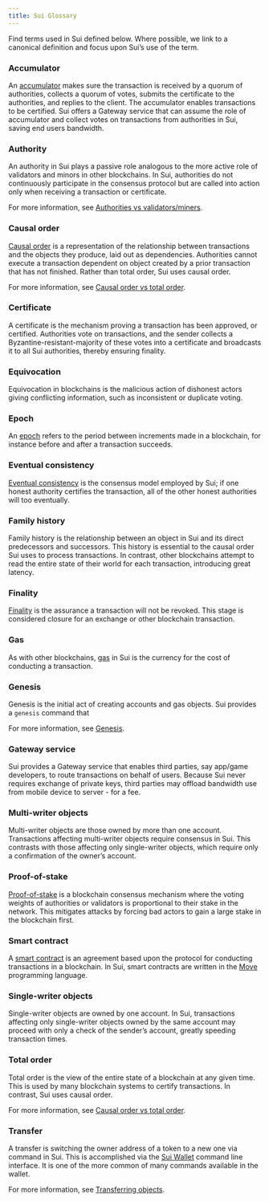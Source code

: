 ```yaml
---
title: Sui Glossary
---
```


Find terms used in Sui defined below. Where possible, we link to a canonical definition and focus upon Sui’s use of the term.


### Accumulator

An [accumulator](https://en.wikipedia.org/wiki/Accumulator_(cryptography)) makes sure the transaction is received by a quorum of authorities,
collects a quorum of votes, submits the certificate to the authorities, and replies to the client. The accumulator enables transactions to be
certified. Sui offers a Gateway service that can assume the role of accumulator and collect votes on transactions from authorities in Sui,
saving end users bandwidth.


### Authority

An authority in Sui plays a passive role analogous to the more active role of validators and minors in other blockchains. In Sui,
authorities do not continuously participate in the consensus protocol but are called into action only when receiving a transaction or
certificate.

For more information, see [Authorities vs validators/miners](how-sui-works.md#authorities-vs-validators-miners).


### Causal order

[Causal order](https://www.scattered-thoughts.net/writing/causal-ordering/) is a representation of the relationship between transactions
and the objects they produce, laid out as dependencies. Authorities cannot execute a transaction dependent on object created by a prior
transaction that has not finished. Rather than total order, Sui uses causal order.

For more information, see [Causal order vs total order](how-sui-works.md#causal-order-vs-total-order). 


### Certificate

A certificate is the mechanism proving a transaction has been approved, or certified. Authorities vote on transactions, and the sender collects
a Byzantine-resistant-majority of these votes into a certificate and broadcasts it to all Sui authorities, thereby ensuring finality.


### Equivocation

Equivocation in blockchains is the malicious action of dishonest actors giving conflicting information, such as inconsistent or duplicate voting.


### Epoch

An [epoch](https://coinmarketcap.com/alexandria/glossary/epoch) refers to the period between increments made in a blockchain, for instance before
and after a transaction succeeds.


### Eventual consistency

[Eventual consistency](https://en.wikipedia.org/wiki/Eventual_consistency) is the consensus model employed by Sui; if one honest authority
certifies the transaction, all of the other honest authorities will too eventually.


### Family history

Family history is the relationship between an object in Sui and its direct predecessors and successors. This history is essential to the causal
order Sui uses to process transactions. In contrast, other blockchains attempt to read the entire state of their world for each transaction,
introducing great latency.


### Finality

[Finality](https://medium.com/mechanism-labs/finality-in-blockchain-consensus-d1f83c120a9a) is the assurance a transaction will not be revoked. This
stage is considered closure for an exchange or other blockchain transaction.


### Gas

As with other blockchains, [gas](https://www.investopedia.com/terms/g/gas-ethereum.asp) in Sui is the currency for the cost of conducting a transaction.


### Genesis

Genesis is the initial act of creating accounts and gas objects. Sui provides a `genesis` command that 

For more information, see [Genesis](../build/wallet.md#genesis).


### Gateway service

Sui provides a Gateway service that enables third parties, say app/game developers, to route transactions on behalf of users. Because Sui never requires
exchange of private keys, third parties may offload bandwidth use from mobile device to server - for a fee.


### Multi-writer objects

Multi-writer objects are those owned by more than one account. Transactions affecting multi-writer objects require consensus in Sui. This contrasts with
those affecting only single-writer objects, which require only a confirmation of the owner’s account.


### Proof-of-stake

[Proof-of-stake](https://en.wikipedia.org/wiki/Proof_of_stake) is a blockchain consensus mechanism where the voting weights of authorities or validators is
proportional to their stake in the network. This mitigates attacks by forcing bad actors to gain a large stake in the blockchain first. 


### Smart contract

A [smart contract](https://en.wikipedia.org/wiki/Smart_contract) is an agreement based upon the protocol for conducting transactions in a blockchain. In Sui,
smart contracts are written in the [Move](https://github.com/MystenLabs/awesome-move) programming language.


### Single-writer objects

Single-writer objects are owned by one account. In Sui, transactions affecting only single-writer objects owned by the same account may proceed with only a
check of the sender’s account, greatly speeding transaction times.


### Total order

Total order is the view of the entire state of a blockchain at any given time. This is used by many blockchain systems to certify transactions. In contrast,
Sui uses causal order.

For more information, see [Causal order vs total order](how-sui-works.md#causal-order-vs-total-order). 


### Transfer

A transfer is switching the owner address of a token to a new one via command in Sui. This is accomplished via the
[Sui Wallet](../build/wallet.md) command line interface. It is one of the more common of many commands
available in the wallet.

For more information, see [Transferring objects](../build/wallet.md#transferring-objects).
